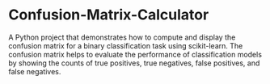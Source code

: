 # Confusion-Matrix-Calculator
A Python project that demonstrates how to compute and display the confusion matrix for a binary classification task using scikit-learn. The confusion matrix helps to evaluate the performance of classification models by showing the counts of true positives, true negatives, false positives, and false negatives.
